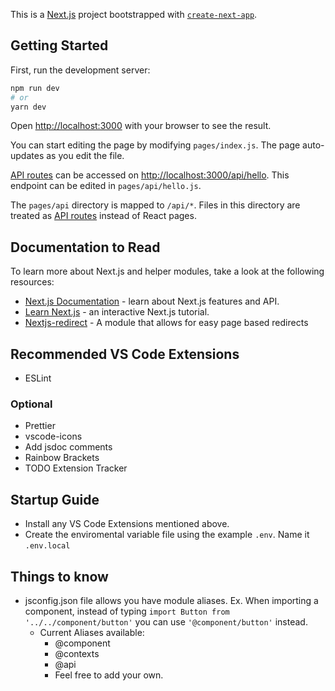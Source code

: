 This is a [Next.js](https://nextjs.org/) project bootstrapped with [`create-next-app`](https://github.com/vercel/next.js/tree/canary/packages/create-next-app).

## Getting Started

First, run the development server:

```bash
npm run dev
# or
yarn dev
```

Open [http://localhost:3000](http://localhost:3000) with your browser to see the result.

You can start editing the page by modifying `pages/index.js`. The page auto-updates as you edit the file.

[API routes](https://nextjs.org/docs/api-routes/introduction) can be accessed on [http://localhost:3000/api/hello](http://localhost:3000/api/hello). This endpoint can be edited in `pages/api/hello.js`.

The `pages/api` directory is mapped to `/api/*`. Files in this directory are treated as [API routes](https://nextjs.org/docs/api-routes/introduction) instead of React pages.

## Documentation to Read

To learn more about Next.js and helper modules, take a look at the following resources:

- [Next.js Documentation](https://nextjs.org/docs) - learn about Next.js features and API.
- [Learn Next.js](https://nextjs.org/learn) - an interactive Next.js tutorial.
- [Nextjs-redirect](https://www.npmjs.com/package/nextjs-redirect) - A module that allows for easy page based redirects


## Recommended VS Code Extensions
- ESLint

### Optional
- Prettier
- vscode-icons
- Add jsdoc comments
- Rainbow Brackets
- TODO Extension Tracker

## Startup Guide
- Install any VS Code Extensions mentioned above.
- Create the enviromental variable file using the example `.env`. Name it `.env.local`

## Things to know
* jsconfig.json file allows you have module aliases. Ex. When importing a component, instead of typing `import Button from '../../component/button'` you can use `'@component/button'` instead.
    * Current Aliases available:
        * @component
        * @contexts
        * @api
        * Feel free to add your own.
